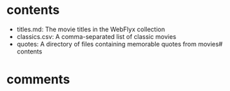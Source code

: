 # contents

- titles.md: The movie titles in the WebFlyx collection
- classics.csv: A comma-separated list of classic movies
- quotes: A directory of files containing memorable quotes from movies# contents

# comments
